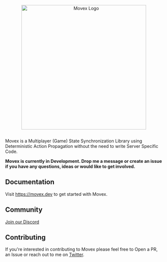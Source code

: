 <p align="center">
<picture width="400">
  <source media="(prefers-color-scheme: dark)" srcset="https://user-images.githubusercontent.com/2099521/221956423-bd0b1b46-a8ed-4b25-8a1c-14cdcb1de716.png" width="400">
  <img alt="Movex Logo" src="https://user-images.githubusercontent.com/2099521/242975504-a6faa334-a6b3-44b4-bf40-6ffcd27d9c08.png" width="400">
</picture>
<p>


<p align="center">
 <a aria-label="License" href="https://github.com/movesthatmatter/movex/blob/main/LICENSE">
    <img alt="" src="https://img.shields.io/badge/license-MIT-green">
  </a>
</p>



Movex is a Multiplayer (Game) State Synchronization Library using Deterministic Action Propagation without the need to write Server Specific Code.

**Movex is currently in Development. Drop me a message or create an issue if you have any questions, ideas or would like to get involved.**

## Documentation

Visit https://movex.dev to get started with Movex.

## Community

[Join our Discord](https://discord.gg/N8k447EmBh)

## Contributing

If you're interested in contributing to Movex please feel free to Open a PR, an Issue or reach out to me on [Twitter](https://twitter.com/gctroia).